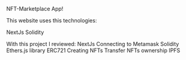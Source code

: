 
NFT-Marketplace App!

This website uses this technologies:

NextJs
Solidity


With this project I reviewed:
    NextJs
    Connecting to Metamask
    Solidity
    Ethers.js library
    ERC721
    Creating NFTs
    Transfer NFTs ownership
    IPFS

